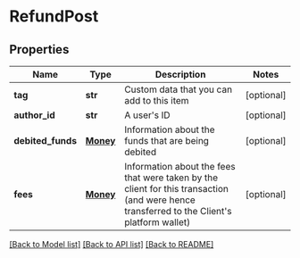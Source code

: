 # RefundPost

## Properties
Name | Type | Description | Notes
------------ | ------------- | ------------- | -------------
**tag** | **str** | Custom data that you can add to this item | [optional] 
**author_id** | **str** | A user&#39;s ID | [optional] 
**debited_funds** | [**Money**](Money.md) | Information about the funds that are being debited | [optional] 
**fees** | [**Money**](Money.md) | Information about the fees that were taken by the client for this transaction (and were hence transferred to the Client&#39;s platform wallet) | [optional] 

[[Back to Model list]](../README.md#documentation-for-models) [[Back to API list]](../README.md#documentation-for-api-endpoints) [[Back to README]](../README.md)


